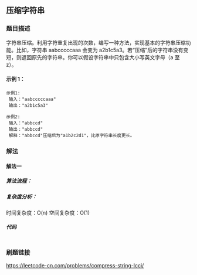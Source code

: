 ## 压缩字符串

### 题目描述

字符串压缩。利用字符重复出现的次数，编写一种方法，实现基本的字符串压缩功能。比如，字符串 aabcccccaaa 会变为 a2b1c5a3。若“压缩”后的字符串没有变短，则返回原先的字符串。你可以假设字符串中只包含大小写英文字母（a 至 z）。

#### 示例 1：

```
示例1:
 输入："aabcccccaaa"
 输出："a2b1c5a3"

示例2:
 输入："abbccd"
 输出："abbccd"
 解释："abbccd"压缩后为"a1b2c2d1"，比原字符串长度更长。

```

### 解法

#### 解法一

##### 算法流程：

##### 复杂度分析：

时间复杂度：O(n)
空间复杂度：O(1)

##### 代码

```go

```

### 刷题链接

https://leetcode-cn.com/problems/compress-string-lcci/
